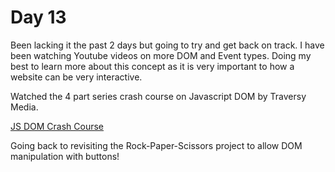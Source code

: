 # Day 13

Been lacking it the past 2 days but going to try and get back on track. I have been watching Youtube videos on more DOM and Event types. Doing my best to learn more about this concept as it is very important to how a website can be very interactive.

Watched the 4 part series crash course on Javascript DOM by Traversy Media.

[JS DOM Crash Course](https://www.youtube.com/watch?v=0ik6X4DJKCc&list=PLillGF-RfqbYE6Ik_EuXA2iZFcE082B3s)

Going back to revisiting the Rock-Paper-Scissors project to allow DOM manipulation with buttons!